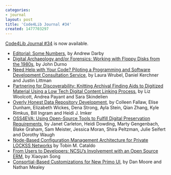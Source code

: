 ```yaml
---
categories:
- journal
layout: post
title: 'Code4Lib Journal #34'
created: 1477703297
---
```

[Code4Lib Journal #34](http://journal.code4lib.org/issues/issues/issue34) is now available. 

* [Editorial: Some Numbers](http://journal.code4lib.org/articles/12049), by Andrew Darby
* [Digital Archaeology and/or Forensics: Working with Floppy Disks from the 1980s](http://journal.code4lib.org/articles/11986), by John Durno
* [Need Help with Your Code? Piloting a Programming and Software Development Consultation Service](http://journal.code4lib.org/articles/11963), by Laura Wrubel, Daniel Kerchner and Justin Littman
* [Partnering for Discoverability: Knitting Archival Finding Aids to Digitized Material Using a Low Tech Digital Content Linking Process](http://journal.code4lib.org/articles/11997), by Liz Woolcott, Andrea Payant and Sara Skindelien
* [Overly Honest Data Repository Development](http://journal.code4lib.org/articles/11980), by Colleen Fallaw, Elise Dunham, Elizabeth Wickes, Dena Strong, Ayla Stein, Qian Zhang, Kyle Rimkus, Bill Ingram and Heidi J. Imker
* [OSS4EVA: Using Open-Source Tools to Fulfill Digital Preservation Requirements](http://journal.code4lib.org/articles/11940), by Janet Carleton, Heidi Dowding, Marty Gengenbach, Blake Graham, Sam Meister, Jessica Moran, Shira Peltzman, Julie Seifert and Dorothy Waugh
* [Node-Based Configuration Management Architecture for Private LOCKSS Networks](http://journal.code4lib.org/articles/11909) by Tobin M. Cataldo
* [From Users to Developers: NCSU’s Involvement with an Open Source ERM](http://journal.code4lib.org/articles/11954), by Xiaoyan Song
* [Consortial-Based Customizations for New Primo UI](http://journal.code4lib.org/articles/11948), by Dan Moore and Nathan Mealey
